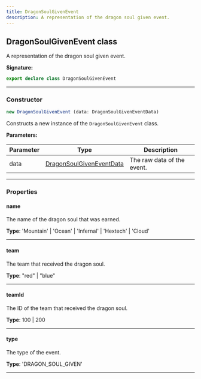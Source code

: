 ```yaml
---
title: DragonSoulGivenEvent
description: A representation of the dragon soul given event.
---
```


## DragonSoulGivenEvent class

A representation of the dragon soul given event.

**Signature:**

```ts
export declare class DragonSoulGivenEvent 
```

---

### Constructor

```ts
new DragonSoulGivenEvent (data: DragonSoulGivenEventData)
```

Constructs a new instance of the `DragonSoulGivenEvent` class.

**Parameters:**

| Parameter | Type | Description |
| --------- | ---- | ----------- |
| data | [DragonSoulGivenEventData](/api/DragonSoulGivenEventData.md) | The raw data of the event. |
---

### Properties

#### name

The name of the dragon soul that was earned.



**Type**: 'Mountain' \| 'Ocean' \| 'Infernal' \| 'Hextech' \| 'Cloud'

---

#### team

The team that received the dragon soul.



**Type**: "red" \| "blue"

---

#### teamId

The ID of the team that received the dragon soul.



**Type**: 100 \| 200

---

#### type

The type of the event.



**Type**: 'DRAGON_SOUL_GIVEN'

---

